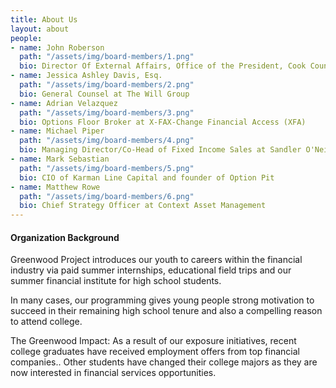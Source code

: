 ```yaml
---
title: About Us
layout: about
people:
- name: John Roberson
  path: "/assets/img/board-members/1.png"
  bio: Director Of External Affairs, Office of the President, Cook County Board
- name: Jessica Ashley Davis, Esq.
  path: "/assets/img/board-members/2.png"
  bio: General Counsel at The Will Group
- name: Adrian Velazquez
  path: "/assets/img/board-members/3.png"
  bio: Options Floor Broker at X-FAX-Change Financial Access (XFA)
- name: Michael Piper
  path: "/assets/img/board-members/4.png"
  bio: Managing Director/Co-Head of Fixed Income Sales at Sandler O'Neill & Partners
- name: Mark Sebastian
  path: "/assets/img/board-members/5.png"
  bio: CIO of Karman Line Capital and founder of Option Pit
- name: Matthew Rowe
  path: "/assets/img/board-members/6.png"
  bio: Chief Strategy Officer at Context Asset Management
---
```


#### Organization Background

Greenwood Project introduces our youth to careers within the financial industry via paid summer internships, educational field trips and our summer financial
institute for high school students.

In many cases, our programming gives young people strong motivation to succeed in their remaining high school tenure and also a compelling reason to attend college.

The Greenwood Impact: As a result of our exposure initiatives, recent college graduates have received employment offers from top financial companies.. Other students have changed their college majors as they are now interested in financial services opportunities.
